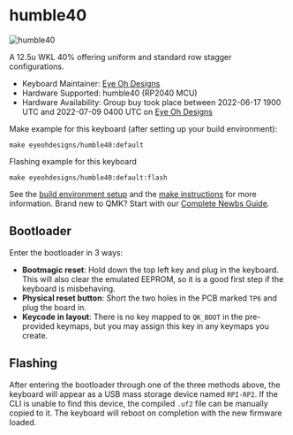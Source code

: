 # humble40

![humble40](https://i.imgur.com/yI0mwn9h.jpg)

A 12.5u WKL 40% offering uniform and standard row stagger configurations.

* Keyboard Maintainer: [Eye Oh Designs](https://github.com/joedinkle)
* Hardware Supported: humble40 (RP2040 MCU)
* Hardware Availability: Group buy took place between 2022-06-17 1900 UTC and 2022-07-09 0400 UTC on [Eye Oh Designs](https://eyeohdesigns.com/)

Make example for this keyboard (after setting up your build environment):

    make eyeohdesigns/humble40:default

Flashing example for this keyboard

    make eyeohdesigns/humble40:default:flash

See the [build environment setup](https://docs.qmk.fm/#/getting_started_build_tools) and the [make instructions](https://docs.qmk.fm/#/getting_started_make_guide) for more information. Brand new to QMK? Start with our [Complete Newbs Guide](https://docs.qmk.fm/#/newbs).

## Bootloader

Enter the bootloader in 3 ways:

* **Bootmagic reset**: Hold down the top left key and plug in the keyboard. This will also clear the emulated EEPROM, so it is a good first step if the keyboard is misbehaving.
* **Physical reset button**: Short the two holes in the PCB marked `TP6` and plug the board in.
* **Keycode in layout**: There is no key mapped to `QK_BOOT` in the pre-provided keymaps, but you may assign this key in any keymaps you create.

## Flashing

After entering the bootloader through one of the three methods above, the keyboard will appear as a USB mass storage device named `RPI-RP2`. If the CLI is unable to find this device, the compiled `.uf2` file can be manually copied to it. The keyboard will reboot on completion with the new firmware loaded.
